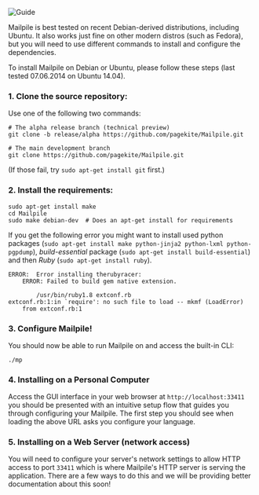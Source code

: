 ![Guide](https://github.com/pagekite/Mailpile/wiki/images/page-guide.png)

Mailpile is best tested on recent Debian-derived distributions,
including Ubuntu.  It also works just fine on other modern distros (such
as Fedora), but you will need to use different commands to install and
configure the dependencies.

To install Mailpile on Debian or Ubuntu, please follow these steps (last
tested 07.06.2014 on Ubuntu 14.04).


### 1. Clone the source repository:

Use one of the following two commands:

    # The alpha release branch (technical preview)
    git clone -b release/alpha https://github.com/pagekite/Mailpile.git

    # The main development branch
    git clone https://github.com/pagekite/Mailpile.git

(If those fail, try `sudo apt-get install git` first.)

### 2. Install the requirements:

    sudo apt-get install make
    cd Mailpile
    sudo make debian-dev  # Does an apt-get install for requirements

If you get the following error you might want to install used python packages (`sudo apt-get install make python-jinja2 python-lxml python-pgpdump`), _build-essential_ package (`sudo apt-get install build-essential`) and then _Ruby_ (`sudo apt-get install ruby`).
```
ERROR:  Error installing therubyracer:
	ERROR: Failed to build gem native extension.

        /usr/bin/ruby1.8 extconf.rb
extconf.rb:1:in `require': no such file to load -- mkmf (LoadError)
	from extconf.rb:1

```



### 3. Configure Mailpile!

You should now be able to run Mailpile on and access the built-in CLI:

    ./mp

### 4. Installing on a Personal Computer

Access the GUI interface in your web browser at `http://localhost:33411` you should be presented with an intuitive setup flow that guides you through configuring your Mailpile. The first step you should see when loading the above URL asks you configure your language.

### 5. Installing on a Web Server (network access)

You will need to configure your server's network settings to allow HTTP access to port `33411` which is where Mailpile's HTTP server is serving the application. There are a few ways to do this and we will be providing better documentation about this soon!
